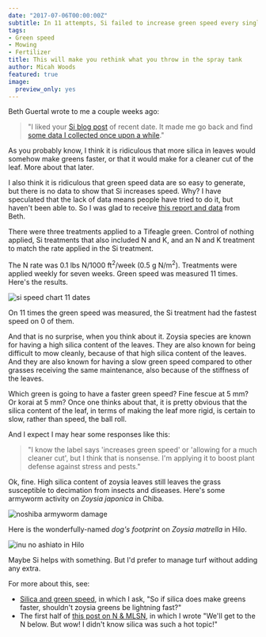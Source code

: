 ```yaml
---
date: "2017-07-06T00:00:00Z"
subtitle: In 11 attempts, Si failed to increase green speed every single time
tags:
- Green speed
- Mowing
- Fertilizer
title: This will make you rethink what you throw in the spray tank
author: Micah Woods
featured: true
image:
  preview_only: yes
---
```


Beth Guertal wrote to me a couple weeks ago:

> "I liked your [Si blog post](http://www.blog.asianturfgrass.com/2017/06/i-dont-really-need-to-show-any-data-for-this-to-be-certain.html) of recent date.  It made me go back and find [some data I collected once upon a while](http://www.files.asianturfgrass.com/FinalResultsSiTest2012.pdf)."

As you probably know, I think it is ridiculous that more silica in leaves would somehow make greens faster, or that it would make for a cleaner cut of the leaf. More about that later. 

I also think it is ridiculous that green speed data are so easy to generate, but there is no data to show that Si increases speed. Why? I have speculated that the lack of data means people have tried to do it, but haven't been able to. So I was glad to receive [this report and data](http://www.files.asianturfgrass.com/FinalResultsSiTest2012.pdf) from Beth.

There were three treatments applied to a Tifeagle green. Control of nothing applied, Si treatments that also included N and K, and an N and K treatment to match the rate applied in the Si treatment.

The N rate was 0.1 lbs N/1000 ft<sup>2</sup>/week (0.5 g N/m<sup>2</sup>). Treatments were applied weekly for seven weeks. Green speed was measured 11 times. Here's the results.

![si speed chart 11 dates](guertal_si_plot.svg)

On 11 times the green speed was measured, the Si treatment had the fastest speed on 0 of them. 

And that is no surprise, when you think about it. Zoysia species are known for having a high silica content of the leaves. They are also known for being difficult to mow cleanly, because of that high silica content of the leaves. And they are also known for having a slow green speed compared to other grasses receiving the same maintenance, also because of the stiffness of the leaves.

Which green is going to have a faster green speed? Fine fescue at 5 mm? Or korai at 5 mm? Once one thinks about that, it is pretty obvious that the silica content of the leaf, in terms of making the leaf more rigid, is certain to slow, rather than speed, the ball roll.

And I expect I may hear some responses like this:

> "I know the label says 'increases green speed' or 'allowing for a much cleaner cut', but I think that is nonsense. I'm applying it to boost plant defense against stress and pests."

Ok, fine. High silica content of zoysia leaves still leaves the grass susceptible to decimation from insects and diseases. Here's some armyworm activity on *Zoysia japonica* in Chiba.

![noshiba armyworm damage](habu_armyworm.jpg)

Here is the wonderfully-named *dog's footprint* on *Zoysia matrella* in Hilo.

![inu no ashiato in Hilo](korai_curvularia.jpg)

Maybe Si helps with something. But I'd prefer to manage turf without adding any extra.

For more about this, see:

* [Silica and green speed](http://www.blog.asianturfgrass.com/2015/02/silica-and-green-speed.html), in which I ask, "So if silica does make greens faster, shouldn't zoysia greens be lightning fast?"
* The first half of [this post on N & MLSN](http://www.blog.asianturfgrass.com/2015/03/n-mlsn-whats-the-connection.html), in which I wrote "We'll get to the N below. But wow! I didn't know silica was such a hot topic!"
